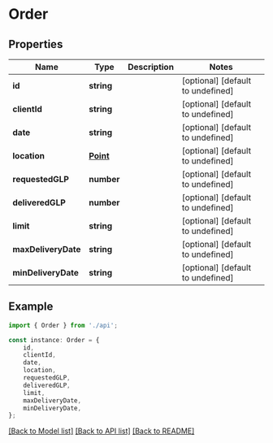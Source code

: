 # Order


## Properties

Name | Type | Description | Notes
------------ | ------------- | ------------- | -------------
**id** | **string** |  | [optional] [default to undefined]
**clientId** | **string** |  | [optional] [default to undefined]
**date** | **string** |  | [optional] [default to undefined]
**location** | [**Point**](Point.md) |  | [optional] [default to undefined]
**requestedGLP** | **number** |  | [optional] [default to undefined]
**deliveredGLP** | **number** |  | [optional] [default to undefined]
**limit** | **string** |  | [optional] [default to undefined]
**maxDeliveryDate** | **string** |  | [optional] [default to undefined]
**minDeliveryDate** | **string** |  | [optional] [default to undefined]

## Example

```typescript
import { Order } from './api';

const instance: Order = {
    id,
    clientId,
    date,
    location,
    requestedGLP,
    deliveredGLP,
    limit,
    maxDeliveryDate,
    minDeliveryDate,
};
```

[[Back to Model list]](../README.md#documentation-for-models) [[Back to API list]](../README.md#documentation-for-api-endpoints) [[Back to README]](../README.md)
